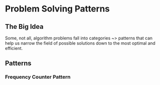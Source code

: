 # Problem Solving Patterns

## The Big Idea
Some, not all, algorithm problems fall into categories ~> patterns that can help us narrow the field of possible solutions down to the most optimal and efficient.

## Patterns

### Frequency Counter Pattern